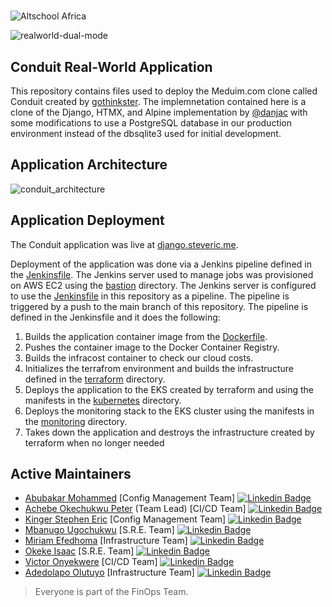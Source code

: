 #

![Altschool Africa](https://github.com/tuyojr/cloudTasks/blob/main/logos/AltSchool.svg)

![realworld-dual-mode](https://github.com/gothinkster/realworld/blob/main/media/realworld-dual-mode.png)

## Conduit Real-World Application

This repository contains files used to deploy the Meduim.com clone called Conduit created by [gothinkster](https://github.com/gothinkster/realworld). The implemnetation contained here is a clone of the Django, HTMX, and Alpine implementation by [@danjac](https://github.com/danjac) with some modifications to use a PostgreSQL database in our production environment instead of the dbsqlite3 used for initial development.

## Application Architecture

![conduit_architecture](https://github.com/Franklyn-dotcom/Capstone-project-group-7/blob/feature/test2/images/conduit_architecture.jpg)

## Application Deployment

The Conduit application was live at [django.steveric.me](https://django.steveric.me).

Deployment of the application was done via a Jenkins pipeline defined in the [Jenkinsfile](Jenkinsfile).
The Jenkins server used to manage jobs was provisioned on AWS EC2 using the [bastion](bastion/) directory. The Jenkins server is configured to use the [Jenkinsfile](Jenkinsfile) in this repository as a pipeline.
The pipeline is triggered by a push to the main branch of this repository. The pipeline is defined in the Jenkinsfile and it does the following:

1. Builds the application container image from the [Dockerfile](Dockerfile).
2. Pushes the container image to the Docker Container Registry.
3. Builds the infracost container to check our cloud costs.
4. Initializes the terrafrom environment and builds the infrastructure defined in the [terraform](terraform/) directory.
5. Deploys the application to the EKS created by terraform and using the manifests in the [kubernetes](k8s/) directory.
6. Deploys the monitoring stack to the EKS cluster using the manifests in the [monitoring](monitoring/) directory.
7. Takes down the application and destroys the infrastructure created by terraform when no longer needed

## Active Maintainers

- [Abubakar Mohammed](https://github.com/Mobakar) [Config Management Team] [![Linkedin Badge](https://img.shields.io/badge/-abubakar-blue?style=for-the-badge&logo=Linkedin&logoColor=white&link=https://www.linkedin.com/in/adedolapo-o-968841b6)](<https://www.linkedin.com/in/abubakar-mohammed-86577b1a2/>)
- [Achebe Okechukwu Peter](https://github.com/Okeybukks) (Team Lead) [CI/CD Team] [![Linkedin Badge](https://img.shields.io/badge/-achebe-blue?style=for-the-badge&logo=Linkedin&logoColor=white&link=https://www.linkedin.com/in/adedolapo-o-968841b6)](<https://www.linkedin.com/in/achebe-okechukwu-82a9479a/>)
- [Kinger Stephen Eric](https://github.com/Steveric1) [Config Management Team] [![Linkedin Badge](https://img.shields.io/badge/-stephen-blue?style=for-the-badge&logo=Linkedin&logoColor=white&link=https://www.linkedin.com/in/adedolapo-o-968841b6)](<https://www.linkedin.com/in/steve-eric/>)
- [Mbanugo Ugochukwu](https://github.com/Franklyn-dotcom) [S.R.E. Team] [![Linkedin Badge](https://img.shields.io/badge/-franklin-blue?style=for-the-badge&logo=Linkedin&logoColor=white&link=https://www.linkedin.com/in/adedolapo-o-968841b6)](<https://www.linkedin.com/in/mbanugo-franklyn/>)
- [Miriam Efedhoma](https://github.com/Khessie) [Infrastructure Team] [![Linkedin Badge](https://img.shields.io/badge/-khessie-blue?style=for-the-badge&logo=Linkedin&logoColor=white&link=https://www.linkedin.com/in/adedolapo-o-968841b6)](<https://www.linkedin.com/in/miriamefedhoma/>)
- [Okeke Isaac](https://github.com/isaackees) [S.R.E. Team] [![Linkedin Badge](https://img.shields.io/badge/-isaac-blue?style=for-the-badge&logo=Linkedin&logoColor=white&link=https://www.linkedin.com/in/adedolapo-o-968841b6)](<https://www.linkedin.com/in/isaacokeke/>)
- [Victor Onyekwere](https://github.com/dkckac8989) [CI/CD Team] [![Linkedin Badge](https://img.shields.io/badge/-victor-blue?style=for-the-badge&logo=Linkedin&logoColor=white&link=https://www.linkedin.com/in/adedolapo-o-968841b6)](<https://www.linkedin.com/in/victor-onyekwere-31a8a2270/>)
- [Adedolapo Olutuyo](https://github.com/tuyojr) [Infrastructure Team] [![Linkedin Badge](https://img.shields.io/badge/-tuyo-blue?style=for-the-badge&logo=Linkedin&logoColor=white&link=https://www.linkedin.com/in/adedolapo-o-968841b6)](<https://www.linkedin.com/in/adedolapo-o-968841b6/>)

> Everyone is part of the FinOps Team.
